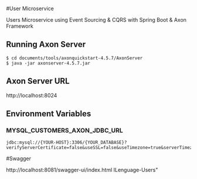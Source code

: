 
#User Microservice

Users Microservice using Event Sourcing & CQRS with Spring Boot & Axon Framework

## Running Axon Server
```
$ cd documents/tools/axonquickstart-4.5.7/AxonServer
$ java -jar axonserver-4.5.7.jar
```

## Axon Server URL
http://localhost:8024


## Environment Variables
### MYSQL_CUSTOMERS_AXON_JDBC_URL
```
jdbc:mysql://{YOUR-HOST}:3306/{YOUR_DATABASE}?verifyServerCertificate=false&useSSL=false&useTimezone=true&serverTimezone=UTC
```

#Swagger

http://localhost:8081/swagger-ui/index.html ILenguage-Users" 
